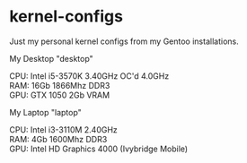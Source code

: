 # kernel-configs

Just my personal kernel configs from my Gentoo installations.

My Desktop "desktop"

CPU: Intel i5-3570K 3.40GHz OC'd 4.0GHz  
RAM: 16Gb 1866Mhz DDR3  
GPU: GTX 1050 2Gb VRAM

My Laptop "laptop"

CPU: Intel i3-3110M 2.40GHz  
RAM: 4Gb 1600Mhz DDR3  
GPU: Intel HD Graphics 4000 (Ivybridge Mobile)
